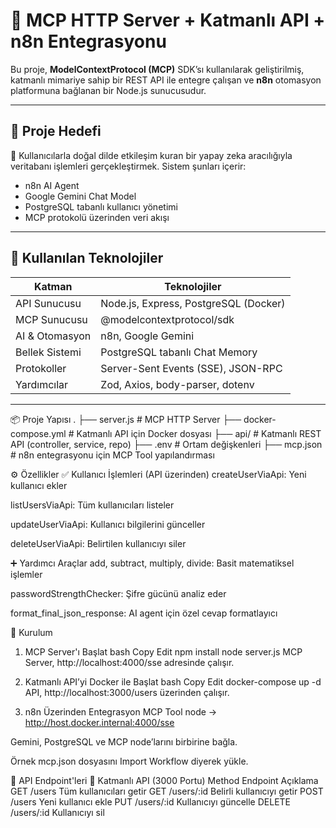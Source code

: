 # 🚀 MCP HTTP Server + Katmanlı API + n8n Entegrasyonu

Bu proje, **ModelContextProtocol (MCP)** SDK’sı kullanılarak geliştirilmiş, katmanlı mimariye sahip bir REST API ile entegre çalışan ve **n8n** otomasyon platformuna bağlanan bir Node.js sunucusudur.

---

## 📌 Proje Hedefi

💬 Kullanıcılarla doğal dilde etkileşim kuran bir yapay zeka aracılığıyla veritabanı işlemleri gerçekleştirmek. Sistem şunları içerir:

- n8n AI Agent
- Google Gemini Chat Model
- PostgreSQL tabanlı kullanıcı yönetimi
- MCP protokolü üzerinden veri akışı

---

## 🧱 Kullanılan Teknolojiler

| Katman             | Teknolojiler                                  |
|--------------------|-----------------------------------------------|
| API Sunucusu       | Node.js, Express, PostgreSQL (Docker)         |
| MCP Sunucusu       | @modelcontextprotocol/sdk                     |
| AI & Otomasyon     | n8n, Google Gemini                            |
| Bellek Sistemi     | PostgreSQL tabanlı Chat Memory                |
| Protokoller        | Server-Sent Events (SSE), JSON-RPC            |
| Yardımcılar        | Zod, Axios, body-parser, dotenv               |

---


📦 Proje Yapısı
.
├── server.js                 # MCP HTTP Server
├── docker-compose.yml       # Katmanlı API için Docker dosyası
├── api/                     # Katmanlı REST API (controller, service, repo)
├── .env                     # Ortam değişkenleri
├── mcp.json                 # n8n entegrasyonu için MCP Tool yapılandırması

⚙️ Özellikler
✅ Kullanıcı İşlemleri (API üzerinden)
createUserViaApi: Yeni kullanıcı ekler

listUsersViaApi: Tüm kullanıcıları listeler

updateUserViaApi: Kullanıcı bilgilerini günceller

deleteUserViaApi: Belirtilen kullanıcıyı siler

➕ Yardımcı Araçlar
add, subtract, multiply, divide: Basit matematiksel işlemler

passwordStrengthChecker: Şifre gücünü analiz eder

format_final_json_response: AI agent için özel cevap formatlayıcı

🧪 Kurulum
1. MCP Server'ı Başlat
bash
Copy
Edit
npm install
node server.js
MCP Server, http://localhost:4000/sse adresinde çalışır.

2. Katmanlı API’yi Docker ile Başlat
bash
Copy
Edit
docker-compose up -d
API, http://localhost:3000/users üzerinden çalışır.

3. n8n Üzerinden Entegrasyon
MCP Tool node → http://host.docker.internal:4000/sse

Gemini, PostgreSQL ve MCP node’larını birbirine bağla.

Örnek mcp.json dosyasını Import Workflow diyerek yükle.

📮 API Endpoint'leri
🔹 Katmanlı API (3000 Portu)
Method	Endpoint	Açıklama
GET	/users	Tüm kullanıcıları getir
GET	/users/:id	Belirli kullanıcıyı getir
POST	/users	Yeni kullanıcı ekle
PUT	/users/:id	Kullanıcıyı güncelle
DELETE	/users/:id	Kullanıcıyı sil

